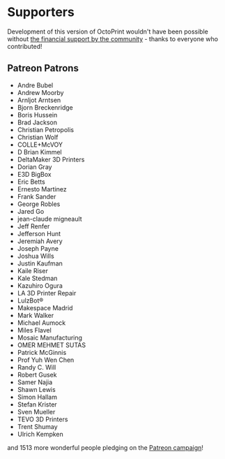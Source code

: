 # Supporters 

Development of this version of OctoPrint wouldn't have been possible without
[the financial support by the community](https://octoprint.org/support-octoprint/) -
thanks to everyone who contributed!

## Patreon Patrons

  * Andre Bubel
  * Andrew Moorby
  * Arnljot Arntsen
  * Bjorn Breckenridge
  * Boris Hussein
  * Brad Jackson
  * Christian Petropolis
  * Christian Wolf
  * COLLE+McVOY
  * D Brian Kimmel
  * DeltaMaker 3D Printers
  * Dorian Gray
  * E3D BigBox
  * Eric Betts
  * Ernesto Martinez
  * Frank Sander
  * George Robles
  * Jared Go
  * jean-claude migneault
  * Jeff Renfer
  * Jefferson Hunt
  * Jeremiah Avery
  * Joseph Payne
  * Joshua Wills
  * Justin Kaufman
  * Kaile Riser
  * Kale Stedman
  * Kazuhiro Ogura
  * LA 3D Printer Repair
  * LulzBot®
  * Makespace Madrid
  * Mark Walker
  * Michael Aumock
  * Miles Flavel
  * Mosaic Manufacturing
  * OMER MEHMET SUTAS
  * Patrick McGinnis
  * Prof Yuh Wen Chen
  * Randy C. Will
  * Robert Gusek
  * Samer Najia
  * Shawn Lewis
  * Simon Hallam
  * Stefan Krister
  * Sven Mueller
  * TEVO 3D Printers
  * Trent Shumay
  * Ulrich Kempken

and 1513 more wonderful people pledging on the [Patreon campaign](https://patreon.com/foosel)!